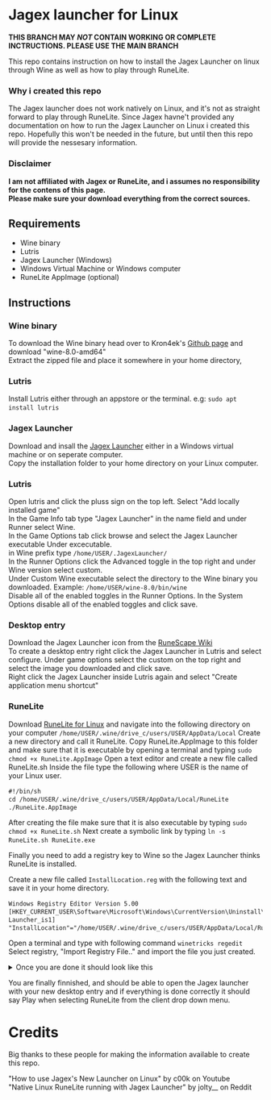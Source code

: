 # Jagex launcher for Linux

**THIS BRANCH MAY _NOT_ CONTAIN WORKING OR COMPLETE INCTRUCTIONS. PLEASE USE THE MAIN BRANCH**

This repo contains instruction on how to install the Jagex Launcher on linux through Wine as well as how to play through RuneLite.

### Why i created this repo

The Jagex launcher does not work natively on Linux, and it's not as straight forward to play through RuneLite. Since Jagex havne't provided any documentation on how to run the Jagex Launcher on Linux i created this repo. Hopefully this won't be needed in the future, but until then this repo will provide the nessesary information.

### Disclaimer
**I am not affiliated with Jagex or RuneLite, and i assumes no responsibility for the contens of this page. <br>
Please make sure your download everything from the correct sources.**

## Requirements
- Wine binary
- Lutris
- Jagex Launcher (Windows)
- Windows Virtual Machine or Windows computer
- RuneLite AppImage (optional)

## Instructions

### Wine binary

To download the Wine binary head over to Kron4ek's [Github page](https://github.com/Kron4ek/Wine-Builds/releases) and download "wine-8.0-amd64"<br>
Extract the zipped file and place it somewhere in your home directory,

### Lutris

Install Lutris either through an appstore or the terminal. e.g:  `sudo apt install lutris`


<!---### Installing .NET Framework
To install .NET Framework open a terminal and type following command `winetricks --force -q dotnet48`--->

### Jagex Launcher
Download and insall the [Jagex Launcher](https://www.jagex.com/en-GB/launcher) either in a Windows virtual machine or on seperate computer. <br>
Copy the installation folder to your home directory on your Linux computer.


### Lutris

Open lutris and click the pluss sign on the top left. Select "Add locally installed game"<br>
In the Game Info tab type "Jagex Launcher" in the name field and under Runner select Wine.<br>
In the Game Options tab click browse and select the Jagex Launcher executable Under excecutable.<br>
in Wine prefix type `/home/USER/.JagexLauncher/`<br>
In the Runner Options click the Advanced toggle in the top right and under Wine version select custom.<br>
Under Custom Wine executable select the directory to the Wine binary you downloaded. Example: `/home/USER/wine-8.0/bin/wine`<br>
Disable all of the enabled toggles in the Runner Options.
In the System Options disable all of the enabled toggles and click save.

### Desktop entry
Download the Jagex Launcher icon from the [RuneScape Wiki](https://runescape.wiki/w/Jagex_Launcher#/media/File:Jagex_Launcher_icon.png)<br>
To create a desktop entry right click the Jagex Launcher in Lutris and select configure. Under game options select the custom on the top right and select the image you downloaded and click save.<br>
Right click the Jagex Launcher inside Lutris again and select "Create application menu shortcut"

### RuneLite

Download [RuneLite for Linux](https://runelite.net) and navigate into the following directory on your computer `/home/USER/.wine/drive_c/users/USER/AppData/Local` Create a new directory and call it RuneLite. Copy RuneLite.AppImage to this folder and make sure that it is executable by opening a terminal and typing `sudo chmod +x RuneLite.AppImage` Open a text editor and create a new file called RuneLite.sh Inside the file type the following where USER is the name of your Linux user.
```
#!/bin/sh
cd /home/USER/.wine/drive_c/users/USER/AppData/Local/RuneLite
./RuneLite.AppImage
```
After creating the file make sure that it is also executable by typing `sudo chmod +x RuneLite.sh` Next create a symbolic link by typing `ln -s RuneLite.sh RuneLite.exe`


Finally you need to add a registry key to Wine so the Jagex Launcher thinks RuneLite is installed.<br>

Create a new file called `InstallLocation.reg` with the following text and save it in your home directory.

```
Windows Registry Editor Version 5.00
[HKEY_CURRENT_USER\Software\Microsoft\Windows\CurrentVersion\Uninstall\RuneLite Launcher_is1]
"InstallLocation"="/home/USER/.wine/drive_c/users/USER/AppData/Local/RuneLite"
```

Open a terminal and type with following command `winetricks regedit`
Select registry, "Import Registry File.." and import the file you just created.

<details>
  <summary>Once you are done it should look like this</summary>
<img src="/assets/images/regedit.png">
</details>

You are finally finnished, and should be able to open the Jagex launcher with your new desktop entry and if everything is done correctly it should say Play when selecting RuneLite from the client drop down menu.

# Credits

Big thanks to these people for making the information available to create this repo.

"How to use Jagex's New Launcher on Linux" by c00k on Youtube
<br>
"Native Linux RuneLite running with Jagex Launcher" by jolty__ on Reddit

